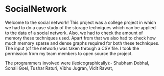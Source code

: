 # SocialNetwork

Welcome to the social network! This project was a college project in which we had to do a case study of the storage techniques which can be applied to the data of a social network.
Also, we had to check the amount of memory these techniques used. Apart from that we also had to check how much memory sparse and dense graphs required for both these techniques.
The input (of the network) was taken through a CSV file. I took the permission from my team members to open source the project.

The programmers involved were (lexicographically):-
Shubham Dobhal,
Sonali Goel,
Tushar Raturi,
Vibhu Jugran,
Vidit Rawat,